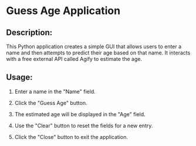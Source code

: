 # Guess Age Application

## Description:

This Python application creates a simple GUI that allows users to enter a name and then attempts to predict their age based on that name. It interacts with a free external API called Agify to estimate the age.

## Usage:

1. Enter a name in the "Name" field.

2. Click the "Guess Age" button.
   
3. The estimated age will be displayed in the "Age" field.

4. Use the "Clear" button to reset the fields for a new entry.
   
5. Click the "Close" button to exit the application.
